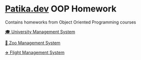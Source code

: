 # [Patika.dev](https://academy.patika.dev/courses/oop) OOP Homework

Contains homeworks from Object Oriented Programming courses

[🎓 University Management System](/folders/UniversityManagementSystem.md)

[🐯 Zoo Management System](/folders/ZooManagementSystem.md)

[✈️ Flight Management System](/folders/FlightManagementSystem.md)

